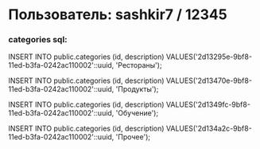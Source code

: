 # Пользователь: sashkir7 / 12345

### categories sql:

INSERT INTO public.categories
(id, description)
VALUES('2d13295e-9bf8-11ed-b3fa-0242ac110002'::uuid, 'Рестораны');

INSERT INTO public.categories
(id, description)
VALUES('2d13470e-9bf8-11ed-b3fa-0242ac110002'::uuid, 'Продукты');

INSERT INTO public.categories
(id, description)
VALUES('2d1349fc-9bf8-11ed-b3fa-0242ac110002'::uuid, 'Обучение');

INSERT INTO public.categories
(id, description)
VALUES('2d134a2c-9bf8-11ed-b3fa-0242ac110002'::uuid, 'Прочее');
